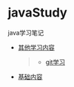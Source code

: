 # javaStudy
java学习笔记

- [其他学习内容](https://github.com/fightcrap/javaStudy/tree/master/other)
    > - [git学习](https://github.com/fightcrap/javaStudy/blob/master/other/git%E5%AD%A6%E4%B9%A0.md)
- [基础内容](https://github.com/fightcrap/javaStudy/tree/master/basic-knowledge)
    > 
